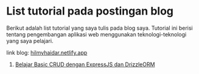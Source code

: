 # List tutorial pada postingan blog

Berikut adalah list tutorial yang saya tulis pada blog saya. Tutorial ini berisi tentang pengembangan aplikasi web menggunakan teknologi-teknologi yang saya pelajari.

link blog: [hilmyhaidar.netlify.app](https://hilmyhaidar.netlify.app/posts)

1. [Belajar Basic CRUD dengan ExpressJS dan DrizzleORM](https://hilmyhaidar.netlify.app/posts/basic-crud-express-drizzleorm)
